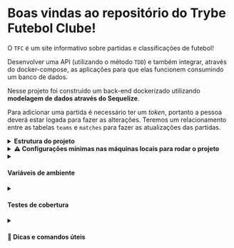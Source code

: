# Boas vindas ao repositório do Trybe Futebol Clube!

  O `TFC` é um site informativo sobre partidas e classificações de futebol! 

  Desenvolver uma API (utilizando o método `TDD`) e também integrar, através do docker-compose, as aplicações para que elas funcionem consumindo um banco de dados.

  Nesse projeto foi construído um back-end dockerizado utilizando **modelagem de dados através do Sequelize**.

  Para adicionar uma partida é necessário ter um _token_, portanto a pessoa deverá estar logada para fazer as alterações. Teremos um relacionamento entre as tabelas `teams` e `matches` para fazer as atualizações das partidas.

<details>
  <summary><strong> Estrutura do projeto</strong></summary><br />

O projeto é composto de 4 entidades importantes para sua estrutura:

1️⃣ **Banco de dados:**
  - Tem o papel de fornecer dados para o serviço _back-end_.
  - Para resetar o banco de dados, criando e rodando as _migrations_ e _seeders_. Use o comando `npm run db:reset` na pasta `app/backend`;

2️⃣ **Back-end:**
 - Fornece APIs para consumir o _Banco de Dados_;
 - Roda na porta `3001`, pois o _front-end_ faz requisições para ele na porta `3001` por padrão;
  
3️⃣ **Front-end:**
  - Esse site faz requisições para o _back-end_ na porta `3001` para acessar e modificar os dados do banco através dos endpoints construídos;

4️⃣ **Docker:**
  - O Docker entra com o papel de unir todas as partes e subir um projeto completo com um comando só via o `docker-compose`;
  
</details>

<details>
  <summary><strong>⚠️ Configurações mínimas nas máquinas locais para rodar o projeto</strong></summary><br />


Na sua máquina você deve ter:
	
 - Sistema Operacional Distribuição Unix
 - Node versão 16  
 - Docker
 - Docker-compose versão 1.29.2
	
	
➡️ O `node` deve ter versão igual ou superior à `16.15.0 LTS`. 

➡️ O`docker-compose` deve ter versão igual ou superior à`ˆ1.29.2`:


</details>

<details>

  <summary><strong><h4> Variáveis de ambiente </h4></strong></summary><br/>


 - Você vai precisar configurar as variáveis globais do MySQL no arquivo .env na raiz do _back-end_.
   ```
   JWT_SECRET=seu-segredo
   APP_PORT=3001
   DB_USER=root
   DB_PASS=sua_senha_aqui
   DB_HOST=localhost 
   DB_PORT=3306
   ```


</details>

<details>

 <summary><h4> Testes de cobertura </h4></summary><br/>

  A construção de testes de cobertura no back-end foi feita em *TypeScript*, utilizando `mocha`, `chai` e `sinon`, na pasta `app/backend/src/tests/`.

<!-- Para rodar testes de cobertura no seu back-end, utilize o comando: `npm run test:coverage` -->

</details>

 <details>

  <summary><h4><strong> 👀 Dicas e comandos úteis </strong></h4></summary><br/>


  - Ao rodar o comando `npm install` na pasta raiz do projeto você automaticamente estará **instalando suas aplicações (front e back)**;
  - Você pode **instalar suas aplicações (front e back)** rodando o comando `npm run install:apps` na pasta raiz do projeto;
  - Você pode rodar o avaliador **mostrando as operações que o navegador vai fazer no front-end** durante os testes E2E utilizando o comando `npm run test:browser`;
  - Você pode **subir ou descer uma aplicação do compose**, utilizando `npm run` com os scripts `compose:up`, `compose:down`;

</details>

<br/>
